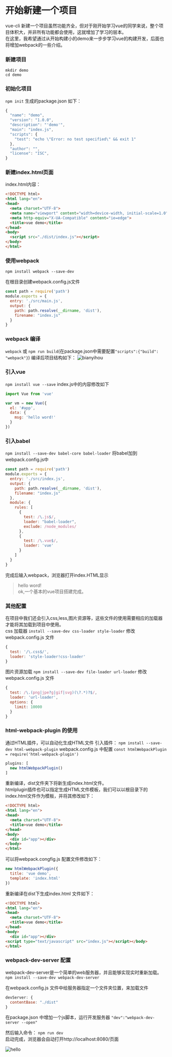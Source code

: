 # 开始新建一个项目

vue-cli 新建一个项目虽然功能齐全，但对于刚开始学习vue的同学来说，整个项目体积大，并非所有功能都会使用，这就增加了学习的层本。  
在这里，我希望通过从开始构建小的demo来一步步学习vue的构建开发，后面也将增加webpack的一些介绍。

### 新建项目
```
mkdir demo
cd demo
```

### 初始化项目
`npm init`
生成的package.json 如下：
```js
{
  "name": "demo",
  "version": "1.0.0",
  "description": "'demo'",
  "main": "index.js",
  "scripts": {
    "test": "echo \"Error: no test specified\" && exit 1"
  },
  "author": "",
  "license": "ISC",
}
```
### 新建index.html页面
index.html内容：
```html
<!DOCTYPE html>
<html lang="en">
<head>
  <meta charset="UTF-8">
  <meta name="viewport" content="width=device-width, initial-scale=1.0">
  <meta http-equiv="X-UA-Compatible" content="ie=edge">
  <title>vue demo</title>
</head>
<body>
  <script src="./dist/index.js"></script>
</body>
</html>
```
### 使用webpack
`npm install webpack --save-dev`

在根目录创建webpack.config.js文件
```js
const path = require('path')
module.exports = {
  entry: './src/main.js',
  output: {
    path: path.resolve(__dirname, 'dist'),
    firename: "index.js"
  }
}
```

### webpack 编译
`webpack` 或 `npm run build`(在package.json中需要配置`"scripts":{"build": "webpack"}`)
编译后项目结构如下：
![bianyihou](/img/list.jpg)

### 引入vue
`npm install vue --save`
index.js中的内容修改如下
```js
import Vue from 'vue'

var vm = new Vue({
  el: '#app',
  data: {
    msg: 'hello word!'
  }
})
```

### 引入babel
`npm install --save-dev babel-core babel-loader`
将babel加到webpack.config.js中
```js
const path = require('path')
module.exports = {
  entry: './src/index.js',
  output: {
    path: path.resolve(__dirname, 'dist'),
    filename: "index.js"
  },
  module: {
    rules: [
      {
        test: /\.js$/,
        loader: "babel-loader",
        exclude: /node_modules/
      },
      {
        test: /\.vue$/,
        loader: 'vue'
      }
    ]
  }
}
```
完成后输入webpack，浏览器打开index.HTML显示
> hello word!   
ok,一个基本的vue项目搭建完成。

### 其他配置
在项目中我们还会引入css,less,图片资源等，这些文件的使用需要相应的加载器才能将其加载到项目中使用。  
css 加载器
`install --save-dev css-loader style-loader`
修改webpack.config.js 文件
```js
{
  test: '/\.css$/',
  loader: 'style-loader!css-loader'
}
```
图片资源加载
`npm install --save-dev file-loader url-loader`
修改webpack.config.js 文件
```js
{
  test: /\.(png|jpe?g|gif|svg)(\?.*)?$/,
  loader: 'url-loader',
  options: {
    limit: 10000
  }
}
```
### html-webpack-plugin 的使用
通过HTML插件，可以自动化生成HTML文件
引入插件：
`npm install --save-dev html-webpack-plugin`
webpack.config.js 中配置
`const htmlWebpackPlugin = require('html-webpack-plugin')`
```js
plugins: [
  new htmlWebpackPlugin()
]
```
重新编译，dist文件夹下将新生成index.html文件。   
htmlplugin插件也可以指定生成HTML文件模板，我们可以以根目录下的index.html文件作为模板，并将其修改如下：
```html
<!DOCTYPE html>
<html lang="en">
<head>
  <meta charset="UTF-8">
  <title>vue demo</title>
</head>
<body>
  <div id="app"></div>
</body>
</html>
```
可以将webpack.congfig.js 配置文件修改如下：
```js
new htmlWebpackPlugin({
  title: 'vue demo',
  template: 'index.html'
})
```
重新编译在dist下生成index.html 文件如下：
```html
<!DOCTYPE html>
<html lang="en">
<head>
  <meta charset="UTF-8">
  <title>vue demo</title>
</head>
<body>
  <div id="app"></div>
<script type="text/javascript" src="index.js"></script></body>
</html>
```

### webpack-dev-server 配置
webpack-dev-server是一个简单的web服务器，并且能够实现实时重新加载。
`npm install --save-dev webpack-dev-server`

在webpack.config.js 文件中给服务器指定一个文件夹位置，来加载文件
```js
devServer: {
  contentBase: "./dist"
}
```
在package.json 中增加一个js脚本，运行开发服务器
`"dev":"webpack-dev-server --open"`

然后输入命令：
`npm run dev`      
启动完成，浏览器会自动打开http://localhost:8080/页面     

![hello](/img/hello.jpg)

